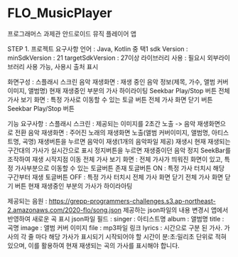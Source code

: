 # FLO_MusicPlayer
프로그래머스 과제관 
안드로이드 뮤직 플레이어 앱

STEP 1. 프로젝트 요구사항
  언어 : Java, Kotlin 중 택1
  sdk Version : 
    minSdkVersion : 21
    targetSdkVersion : 27이상
  라이브러리 사용 : 필요시 외부라이브러리 사용 가능, 사용시 출처 표시
  
  화면구성 : 
    스플래시 스크린
    음악 재생화면 : 재생 중인 음악 정보(제목, 가수, 앨범 커버 이미지, 앨범명)
                    현재 재생중인 부분의 가사 하이라이팅
                    Seekbar
                    Play/Stop 버튼
    전체 가사 보기 화면 : 특정 가사로 이동할 수 있는 토글 버튼
                    전체 가사 화면 닫기 버튼
                    Seekbar
                    Play/Stop 버튼

  기능 요구사항 : 
    스플래시 스크린 : 제공되는 이미지를 2초간 노출 -> 음악 재생화면으로 전환
    음악 재생화면 : 주어진 노래의 재생화면 노출(앨범 커버이미지, 앨범명, 아티스트명, 곡명)
                    재생버튼을 누르면 음악이 재생(1개의 음악파일 제공)
                        재생시 현재 재생되는 구간대의 가사가 실시간으로 표시
                    정지버튼을 누르면 재생중이던 음악 정지
                    SeekBar를 조작하여 재생 시작지점 이동
    전체 가사 보기 화면 : 전체 가사가 띄워진 화면이 있고, 특정 가사부분으로 이동할 수 있는 토글버튼 존재
                        토글버튼 ON : 특정 가사 터치시 해당 구간부터 재생
                        토글버튼 OFF : 특정 가사 터치시 전체 가사 화면 닫기
                    전체 가사 화면 닫기 버튼
                    현재 재생중인 부분의 가사가 하이라아팅
                    
  제공되는 음원 : https://grepp-programmers-challenges.s3.ap-northeast-2.amazonaws.com/2020-flo/song.json
      제공하는 json파일의 내용 변경시 앱에서 반영하여 새로운 곡 표시
      json파일 필드 :
              singer : 아티스트명
              album : 앨범명
              title : 곡명
              image : 앨범 커버 이미지
              file : mp3파일 링크
              lyrics : 시간으로 구분 된 가사. 가사의 각 줄 마다 해당 가사가 표시되기 시작되어야 할 시간이 분:초:밀리초 단위로 적혀 있으며, 이를 활용하여 현재 재생되는 곡의 가사를 표시해야 합니다.
